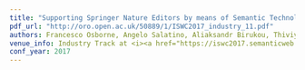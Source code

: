 ```yaml
---
title: "Supporting Springer Nature Editors by means of Semantic Technologies"
pdf_url: "http://oro.open.ac.uk/50889/1/ISWC2017_industry_11.pdf"
authors: Francesco Osborne, Angelo Salatino, Aliaksandr Birukou, Thiviyan Thanapalasingam and Enrico Motta
venue_info: Industry Track at <i><a href="https://iswc2017.semanticweb.org/">ISWC (International Semantic Web Conference) 2017</a></i>
conf_year: 2017
---
```

